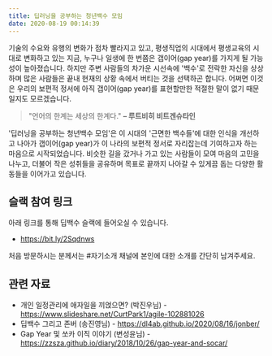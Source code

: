 ```yaml
---
title: 딥러닝을 공부하는 청년백수 모임
date: 2020-08-19 00:14:39
---
```


기술의 수요와 유행의 변화가 점차 빨라지고 있고, 평생직업의 시대에서 평생교육의 시대로 변화하고 있는 지금, 누구나 일생에 한 번쯤은 갭이어(gap year)를 가지게 될 가능성이 높아졌습니다. 하지만 주변 사람들의 차가운 시선속에 '백수'로 전락한 자신을 상상하며 많은 사람들은 끝내 현재의 상황 속에서 버티는 것을 선택하곤 합니다. 어쩌면 이것은 우리의 보편적 정서에 아직 갭이어(gap year)를 표현할만한 적절한 말이 없기 때문일지도 모르겠습니다.

> "언어의 한계는 세상의 한계다."
> **– 루트비히 비트겐슈타인**

'딥러닝을 공부하는 청년백수 모임'은 이 시대의 '근면한 백수들'에 대한 인식을 개선하고 나아가 갭이어(gap year)가 이 나라의 보편적 정서로 자리잡는데 기여하고자 하는 마음으로 시작되었습니다. 비슷한 길을 갔거나 가고 있는 사람들이 모여 마음의 고민을 나누고, 더불어 작은 성취들을 공유하며 목표로 끝까지 나아갈 수 있게끔 돕는 다양한 활동들을 이어가고 있습니다.

## 슬랙 참여 링크

아래 링크를 통해 딥백수 슬랙에 들어오실 수 있습니다.

- https://bit.ly/2Sqdnws

처음 방문하시는 분께서는 #자기소개 채널에 본인에 대한 소개를 간단히 남겨주세요.

## 관련 자료

- 개인 일정관리에 애자일을 끼얹으면? (박진우님) - https://www.slideshare.net/CurtPark1/agile-102881026
- 딥백수 그리고 존버 (송진영님) - https://dl4ab.github.io/2020/08/16/jonber/
- Gap Year 및 쏘카 이직 이야기 (변성윤님) - https://zzsza.github.io/diary/2018/10/26/gap-year-and-socar/
